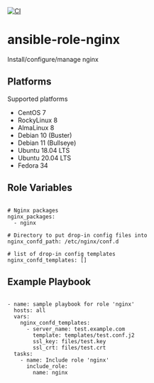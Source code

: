 [![CI](https://github.com/de-it-krachten/ansible-role-nginx/workflows/CI/badge.svg?event=push)](https://github.com/de-it-krachten/ansible-role-nginx/actions?query=workflow%3ACI)


# ansible-role-nginx

Install/configure/manage nginx


Platforms
--------------

Supported platforms

- CentOS 7
- RockyLinux 8
- AlmaLinux 8
- Debian 10 (Buster)
- Debian 11 (Bullseye)
- Ubuntu 18.04 LTS
- Ubuntu 20.04 LTS
- Fedora 34



Role Variables
--------------
<pre><code>
# Nginx packages 
nginx_packages:
  - nginx

# Directory to put drop-in config files into
nginx_confd_path: /etc/nginx/conf.d

# list of drop-in config templates
nginx_confd_templates: []
</pre></code>


Example Playbook
----------------

<pre><code>
- name: sample playbook for role 'nginx'
  hosts: all
  vars:
    nginx_confd_templates:
      - server_name: test.example.com
        template: templates/test.conf.j2
        ssl_key: files/test.key
        ssl_crt: files/test.crt
  tasks:
    - name: Include role 'nginx'
      include_role:
        name: nginx
</pre></code>
